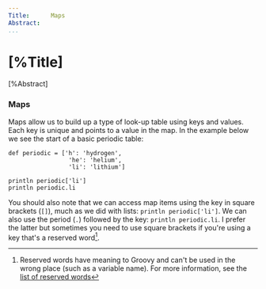 ```yaml
---
Title:		Maps   
Abstract:	 
...
```

# [%Title]

[%Abstract] 

### Maps
Maps allow us to build up a type of look-up table using keys and values. Each key is unique and points to a value in the map. In the example below we see the start of a basic periodic table:

````
def periodic = ['h': 'hydrogen',
                 'he': 'helium', 
                 'li': 'lithium']
                 
println periodic['li']
println periodic.li
````

You should also note that we can access map items using the key in square brackets (`[]`), much as we did with lists: `println periodic['li']`. We can also use the period (`.`) followed by the key: `println periodic.li`. I prefer the latter but sometimes you need to use square brackets if you're using a key that's a reserved word[^reswords].

[^reswords]: Reserved words have meaning to Groovy and can't be used in the wrong place (such as a variable name). For more information, see the [list of reserved words](../02/chapters/01/ReservedWords)